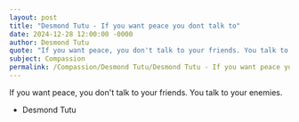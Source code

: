 ```yaml
---
layout: post
title: "Desmond Tutu - If you want peace you dont talk to"
date: 2024-12-28 12:00:00 -0000
author: Desmond Tutu
quote: "If you want peace, you don't talk to your friends. You talk to your enemies."
subject: Compassion
permalink: /Compassion/Desmond Tutu/Desmond Tutu - If you want peace you dont talk to
---
```


If you want peace, you don't talk to your friends. You talk to your enemies.

- Desmond Tutu
